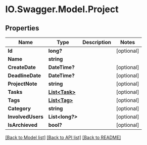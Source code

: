 # IO.Swagger.Model.Project
## Properties

Name | Type | Description | Notes
------------ | ------------- | ------------- | -------------
**Id** | **long?** |  | [optional] 
**Name** | **string** |  | 
**CreateDate** | **DateTime?** |  | [optional] 
**DeadlineDate** | **DateTime?** |  | [optional] 
**ProjectNote** | **string** |  | [optional] 
**Tasks** | [**List&lt;Task&gt;**](Task.md) |  | [optional] 
**Tags** | [**List&lt;Tag&gt;**](Tag.md) |  | [optional] 
**Category** | **string** |  | [optional] 
**InvolvedUsers** | **List&lt;long?&gt;** |  | [optional] 
**IsArchieved** | **bool?** |  | [optional] 

[[Back to Model list]](../README.md#documentation-for-models) [[Back to API list]](../README.md#documentation-for-api-endpoints) [[Back to README]](../README.md)

